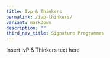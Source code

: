 ```yaml
---
title: Ivp & Thinkers
permalink: /ivp-thinkers/
variant: markdown
description: ""
third_nav_title: Signature Programmes
---
```

Insert IvP & Thinkers text here